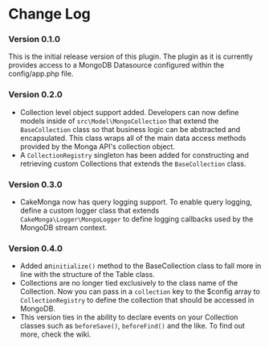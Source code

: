 # Change Log

### Version 0.1.0

This is the initial release version of this plugin.  The plugin as it is currently provides access to a MongoDB Datasource configured within the config/app.php file.

### Version 0.2.0

* Collection level object support added.  Developers can now define models inside of `src\Model\MongoCollection` that extend
the `BaseCollection` class so that business logic can be abstracted and encapsulated.  This class wraps all of the main data access methods
provided by the Monga API's collection object.
* A `CollectionRegistry` singleton has been added for constructing and retrieving custom Collections that extends the `BaseCollection` class.

### Version 0.3.0

* CakeMonga now has query logging support.  To enable query logging, define a custom logger class that extends `CakeMonga\Logger\MongoLogger` to define logging callbacks used by the MongoDB stream context.

### Version 0.4.0

* Added an`initialize()` method to the BaseCollection class to fall more in line with the structure of the Table class.
* Collections are no longer tied exclusively to the class name of the Collection.  Now you can pass in a `collection` key to the $config array to `CollectionRegistry` to define the collection that should be accessed in MongoDB.
* This version ties in the ability to declare events on your Collection classes such as `beforeSave()`, `beforeFind()` and the like.  To find out more, check the wiki.